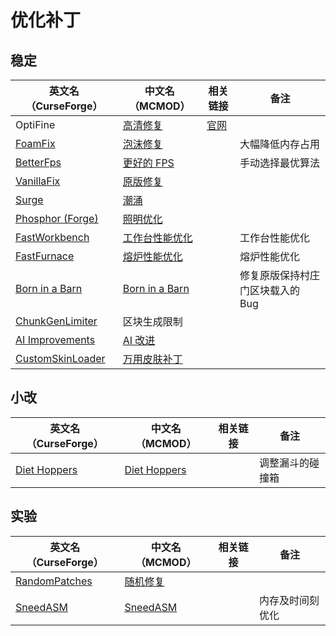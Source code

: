 # 优化补丁

## 稳定

| 英文名（CurseForge）                                                              | 中文名（MCMOD）                                        | 相关链接                          | 备注                             |
| --------------------------------------------------------------------------------- | ------------------------------------------------------ | --------------------------------- | -------------------------------- |
| OptiFine                                                                          | [高清修复](https://www.mcmod.cn/class/36.html)         | [官网](https://optifine.net/home) |                                  |
| [FoamFix](https://www.curseforge.com/minecraft/mc-mods/foamfix-optimization-mod)  | [泡沫修复](https://www.mcmod.cn/class/978.html)        |                                   | 大幅降低内存占用                 |
| [BetterFps](https://www.curseforge.com/minecraft/mc-mods/betterfps)               | [更好的 FPS](https://www.mcmod.cn/class/1384.html)     |                                   | 手动选择最优算法                 |
| [VanillaFix](https://www.curseforge.com/minecraft/mc-mods/vanillafix)             | [原版修复](https://www.mcmod.cn/class/1223.html)       |                                   |                                  |
| [Surge](https:/surge/www.curseforge.com/minecraft/mc-mods/surge)                  | [潮涌](https://www.mcmod.cn/class/1478.html)           |                                   |                                  |
| [Phosphor (Forge)](https://www.curseforge.com/minecraft/mc-mods/phosphor-forge)   | [照明优化](https://www.mcmod.cn/class/1766.html)       |                                   |                                  |
| [FastWorkbench](https://www.curseforge.com/minecraft/mc-mods/fastworkbench)       | [工作台性能优化](https://www.mcmod.cn/class/1486.html) |                                   | 工作台性能优化                   |
| [FastFurnace](https://www.curseforge.com/minecraft/mc-mods/fastfurnace)           | [熔炉性能优化](https://www.mcmod.cn/class/1485.html)   |                                   | 熔炉性能优化                     |
| [Born in a Barn](https://www.curseforge.com/minecraft/mc-mods/born-in-a-barn)     | [Born in a Barn](https://www.mcmod.cn/class/1746.html) |                                   | 修复原版保持村庄门区块载入的 Bug |
| [ChunkGenLimiter](https://www.curseforge.com/minecraft/mc-mods/chunkgenlimited)   | 区块生成限制                                           |                                   |                                  |
| [AI Improvements](https://www.curseforge.com/minecraft/mc-mods/ai-improvements)   | [AI 改进](https://www.mcmod.cn/class/1480.html)        |                                   |                                  |
| [CustomSkinLoader](https://www.curseforge.com/minecraft/mc-mods/customskinloader) | [万用皮肤补丁](https://www.mcmod.cn/class/883.html)    |                                   |                                  |

## 小改

| 英文名（CurseForge）                                                      | 中文名（MCMOD）                                      | 相关链接 | 备注             |
| ------------------------------------------------------------------------- | ---------------------------------------------------- | -------- | ---------------- |
| [Diet Hoppers](https://www.curseforge.com/minecraft/mc-mods/diet-hoppers) | [Diet Hoppers](https://www.mcmod.cn/class/1514.html) |          | 调整漏斗的碰撞箱 |

## 实验

| 英文名（CurseForge）                                                        | 中文名（MCMOD）                                  | 相关链接 | 备注             |
| --------------------------------------------------------------------------- | ------------------------------------------------ | -------- | ---------------- |
| [RandomPatches](https://www.curseforge.com/minecraft/mc-mods/randompatches) | [随机修复](https://www.mcmod.cn/class/2253.html) |          |                  |
| [SneedASM](https://www.curseforge.com/minecraft/mc-mods/sneedasm)           | [SneedASM](https://www.mcmod.cn/class/3848.html) |          | 内存及时间刻优化 |
